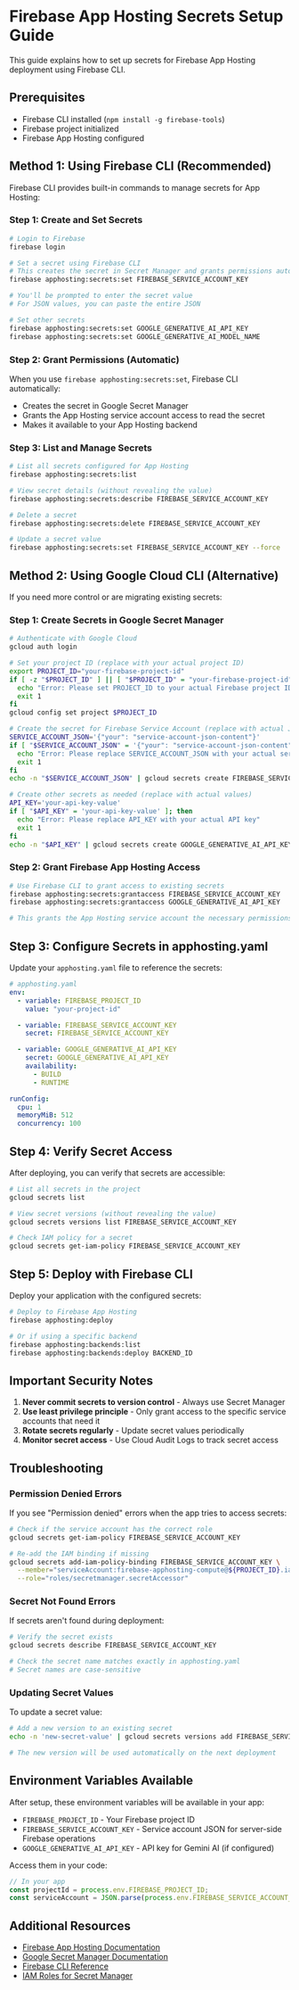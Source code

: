 # Firebase App Hosting Secrets Setup Guide

This guide explains how to set up secrets for Firebase App Hosting deployment using Firebase CLI.

## Prerequisites

- Firebase CLI installed (`npm install -g firebase-tools`)
- Firebase project initialized
- Firebase App Hosting configured

## Method 1: Using Firebase CLI (Recommended)

Firebase CLI provides built-in commands to manage secrets for App Hosting:

### Step 1: Create and Set Secrets

```bash
# Login to Firebase
firebase login

# Set a secret using Firebase CLI
# This creates the secret in Secret Manager and grants permissions automatically
firebase apphosting:secrets:set FIREBASE_SERVICE_ACCOUNT_KEY

# You'll be prompted to enter the secret value
# For JSON values, you can paste the entire JSON

# Set other secrets
firebase apphosting:secrets:set GOOGLE_GENERATIVE_AI_API_KEY
firebase apphosting:secrets:set GOOGLE_GENERATIVE_AI_MODEL_NAME
```

### Step 2: Grant Permissions (Automatic)

When you use `firebase apphosting:secrets:set`, Firebase CLI automatically:

- Creates the secret in Google Secret Manager
- Grants the App Hosting service account access to read the secret
- Makes it available to your App Hosting backend

### Step 3: List and Manage Secrets

```bash
# List all secrets configured for App Hosting
firebase apphosting:secrets:list

# View secret details (without revealing the value)
firebase apphosting:secrets:describe FIREBASE_SERVICE_ACCOUNT_KEY

# Delete a secret
firebase apphosting:secrets:delete FIREBASE_SERVICE_ACCOUNT_KEY

# Update a secret value
firebase apphosting:secrets:set FIREBASE_SERVICE_ACCOUNT_KEY --force
```

## Method 2: Using Google Cloud CLI (Alternative)

If you need more control or are migrating existing secrets:

### Step 1: Create Secrets in Google Secret Manager

```bash
# Authenticate with Google Cloud
gcloud auth login

# Set your project ID (replace with your actual project ID)
export PROJECT_ID="your-firebase-project-id"
if [ -z "$PROJECT_ID" ] || [ "$PROJECT_ID" = "your-firebase-project-id" ]; then
  echo "Error: Please set PROJECT_ID to your actual Firebase project ID"
  exit 1
fi
gcloud config set project $PROJECT_ID

# Create the secret for Firebase Service Account (replace with actual JSON content)
SERVICE_ACCOUNT_JSON='{"your": "service-account-json-content"}'
if [ "$SERVICE_ACCOUNT_JSON" = '{"your": "service-account-json-content"}' ]; then
  echo "Error: Please replace SERVICE_ACCOUNT_JSON with your actual service account JSON"
  exit 1
fi
echo -n "$SERVICE_ACCOUNT_JSON" | gcloud secrets create FIREBASE_SERVICE_ACCOUNT_KEY --data-file=-

# Create other secrets as needed (replace with actual values)
API_KEY='your-api-key-value'
if [ "$API_KEY" = 'your-api-key-value' ]; then
  echo "Error: Please replace API_KEY with your actual API key"
  exit 1
fi
echo -n "$API_KEY" | gcloud secrets create GOOGLE_GENERATIVE_AI_API_KEY --data-file=-
```

### Step 2: Grant Firebase App Hosting Access

```bash
# Use Firebase CLI to grant access to existing secrets
firebase apphosting:secrets:grantaccess FIREBASE_SERVICE_ACCOUNT_KEY
firebase apphosting:secrets:grantaccess GOOGLE_GENERATIVE_AI_API_KEY

# This grants the App Hosting service account the necessary permissions
```

## Step 3: Configure Secrets in apphosting.yaml

Update your `apphosting.yaml` file to reference the secrets:

```yaml
# apphosting.yaml
env:
  - variable: FIREBASE_PROJECT_ID
    value: "your-project-id"

  - variable: FIREBASE_SERVICE_ACCOUNT_KEY
    secret: FIREBASE_SERVICE_ACCOUNT_KEY

  - variable: GOOGLE_GENERATIVE_AI_API_KEY
    secret: GOOGLE_GENERATIVE_AI_API_KEY
    availability:
      - BUILD
      - RUNTIME

runConfig:
  cpu: 1
  memoryMiB: 512
  concurrency: 100
```

## Step 4: Verify Secret Access

After deploying, you can verify that secrets are accessible:

```bash
# List all secrets in the project
gcloud secrets list

# View secret versions (without revealing the value)
gcloud secrets versions list FIREBASE_SERVICE_ACCOUNT_KEY

# Check IAM policy for a secret
gcloud secrets get-iam-policy FIREBASE_SERVICE_ACCOUNT_KEY
```

## Step 5: Deploy with Firebase CLI

Deploy your application with the configured secrets:

```bash
# Deploy to Firebase App Hosting
firebase apphosting:deploy

# Or if using a specific backend
firebase apphosting:backends:list
firebase apphosting:backends:deploy BACKEND_ID
```

## Important Security Notes

1. **Never commit secrets to version control** - Always use Secret Manager
2. **Use least privilege principle** - Only grant access to the specific service accounts that need it
3. **Rotate secrets regularly** - Update secret values periodically
4. **Monitor secret access** - Use Cloud Audit Logs to track secret access

## Troubleshooting

### Permission Denied Errors

If you see "Permission denied" errors when the app tries to access secrets:

```bash
# Check if the service account has the correct role
gcloud secrets get-iam-policy FIREBASE_SERVICE_ACCOUNT_KEY

# Re-add the IAM binding if missing
gcloud secrets add-iam-policy-binding FIREBASE_SERVICE_ACCOUNT_KEY \
  --member="serviceAccount:firebase-apphosting-compute@${PROJECT_ID}.iam.gserviceaccount.com" \
  --role="roles/secretmanager.secretAccessor"
```

### Secret Not Found Errors

If secrets aren't found during deployment:

```bash
# Verify the secret exists
gcloud secrets describe FIREBASE_SERVICE_ACCOUNT_KEY

# Check the secret name matches exactly in apphosting.yaml
# Secret names are case-sensitive
```

### Updating Secret Values

To update a secret value:

```bash
# Add a new version to an existing secret
echo -n 'new-secret-value' | gcloud secrets versions add FIREBASE_SERVICE_ACCOUNT_KEY --data-file=-

# The new version will be used automatically on the next deployment
```

## Environment Variables Available

After setup, these environment variables will be available in your app:

- `FIREBASE_PROJECT_ID` - Your Firebase project ID
- `FIREBASE_SERVICE_ACCOUNT_KEY` - Service account JSON for server-side Firebase operations
- `GOOGLE_GENERATIVE_AI_API_KEY` - API key for Gemini AI (if configured)

Access them in your code:

```typescript
// In your app
const projectId = process.env.FIREBASE_PROJECT_ID;
const serviceAccount = JSON.parse(process.env.FIREBASE_SERVICE_ACCOUNT_KEY || '{}');
```

## Additional Resources

- [Firebase App Hosting Documentation](https://firebase.google.com/docs/app-hosting)
- [Google Secret Manager Documentation](https://cloud.google.com/secret-manager/docs)
- [Firebase CLI Reference](https://firebase.google.com/docs/cli)
- [IAM Roles for Secret Manager](https://cloud.google.com/secret-manager/docs/access-control)
